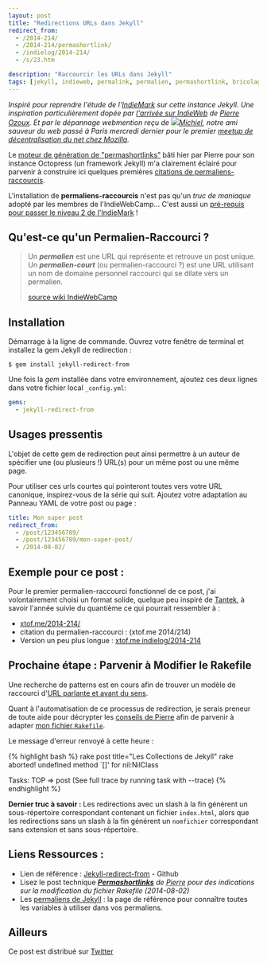 ```yaml
---
layout: post
title: "Redirections URLs dans Jekyll"
redirect_from:
  - /2014-214/
  - /2014-214/permashortlink/
  - /indielog/2014-214/
  - /s/23.htm

description: "Raccourcir les URLs dans Jekyll"
tags: [jekyll, indieweb, permalink, permalien, permashortlink, bricolage]
---
```


*Inspiré pour reprendre l'étude de l'[IndieMark](http://indiewebcamp.com/IndieMark) sur cette instance Jekyll. Une inspiration particulièrement dopée par [l'arrivée sur IndieWeb](http://www.pierre-o.fr/blog/2014/07/30/indieweb/) de <a rel="colleague" title="Pierre Ozoux" href="http://www.pierre-o.fr/" class="h-card microcard">Pierre Ozoux</a>. Et par le dépannage webmention reçu de <span class="h-card microcard" rel="muse friend met"><img class="u-photo" src="https://michielbdejong.com/img/agonda.png" />[Michiel](https://michielbdejong.com/)</span>, notre ami sauveur du web passé à Paris <time datetime="2014-07-30">mercredi dernier</time> pour le premier [meetup de décentralisation du net chez Mozilla](http://www.meetup.com/Paris-Meetup-pour-la-decentralisation-dInternet/events/193618842/).*

Le [moteur de génération de "permashortlinks"](http://www.pierre-o.fr/blog/2014/08/02/permashortlinks/) bâti hier par Pierre pour son instance Octopress (un framework Jekyll) m'a clairement éclairé pour parvenir à construire ici quelques premières  [citations de permaliens-raccourcis](http://indiewebcamp.com/permashortcitation).

L'installation de **permaliens-raccourcis** n'est pas qu'un *truc de maniaque* adopté par les membres de l'IndieWebCamp... C'est aussi un [pré-requis pour passer le niveau 2 de l'IndieMark](http://indiewebcamp.com/IndieMark#Level_2_syndication) ! 

## Qu'est-ce qu'un Permalien-Raccourci ?

> Un **<dfn>permalien</dfn>** est une URL qui représente et retrouve un post unique. Un **<dfn>permalien-court</dfn>** (ou permalien-raccourci ?) est une URL utilisant un nom de domaine personnel raccourci qui se dilate vers un permalien.<footer><a class="p-name u-url" href="http://indiewebcamp.com/permalinks-fr">source wiki IndieWebCamp</a></footer>


## Installation 

Démarrage à la ligne de commande. Ouvrez votre fenêtre de terminal et installez la gem Jekyll de redirection :

    $ gem install jekyll-redirect-from

Une fois la *gem* installée dans votre environnement, ajoutez ces deux lignes dans votre fichier local `_config.yml`:

```yaml
gems:
  - jekyll-redirect-from
```

## Usages pressentis  

L'objet de cette gem de redirection peut ainsi permettre à un auteur de spécifier une (ou plusieurs !) URL(s) pour un même post ou une même page.

Pour utiliser ces urls courtes qui pointeront toutes vers votre URL canonique, inspirez-vous de la série qui suit. 
Ajoutez votre adaptation au Panneau YAML de votre post ou page : 

```yaml
title: Mon super post
redirect_from:
  - /post/123456789/
  - /post/123456789/mon-super-post/
  - /2014-08-02/
```

## Exemple pour ce post : 

Pour le premier permalien-raccourci fonctionnel de ce post, j'ai volontairement choisi un format solide, quelque peu inspiré de <span class="h-card">[Tantek](http://tantek.com/)</span>, à savoir l'année suivie du quantième ce qui pourrait ressembler à :  

- [xtof.me/2014-214/](http://xtof.me/2014-214/) 
- citation du permalien-raccourci : (xtof.me 2014/214)
- Version un peu plus longue : [xtof.me indielog/2014-214](http://xtof.me/indielog/2014-214) 

## Prochaine étape : Parvenir à Modifier le Rakefile

Une recherche de patterns est en cours afin de trouver un modèle de raccourci d'[URL parlante et ayant du sens](http://christopheducamp.com/b/2013-04-14/les-urls-sont-pour-les-humains/). 

Quant à l'automatisation de ce processus de redirection, je serais preneur de toute aide pour décrypter les [conseils de Pierre](http://www.pierre-o.fr/blog/2014/08/02/permashortlinks/) afin de parvenir à adapter [mon fichier `Rakefile`](https://github.com/ChristopheDucamp/christopheducamp.github.io/blob/master/rakefile).  

Le message d'erreur renvoyé à cette heure : 

{% highlight bash %}
rake post title="Les Collections de Jekyll"
rake aborted!
undefined method `[]' for nil:NilClass

Tasks: TOP => post
(See full trace by running task with --trace)
{% endhighlight %}



**Dernier truc à savoir :** Les redirections avec un slash à la fin génèrent un sous-répertoire correspondant contenant un fichier `index.html`, alors que les redirections sans un slash à la fin générent un `nomfichier` correspondant sans extension et sans sous-répertoire.

## Liens Ressources : 
- Lien de référence : [Jekyll-redirect-from](https://github.com/jekyll/jekyll-redirect-from) - Github
- Lisez le post technique <cite class="h-cite">**<span class="url p-name">[Permashortlinks](http://www.pierre-o.fr/blog/2014/08/02/permashortlinks/)</span>** de <abbr class="p-author h-card" title="Pierre Ozoux">Pierre</abbr> pour des indications sur la modification du fichier Rakefile (<time class="dt-published">2014-08-02</time>)</cite> 
- Les [permaliens de Jekyll](http://jekyllrb.com/docs/permalinks/) : la page de référence pour connaître toutes les variables à utiliser dans vos permaliens.

## Ailleurs  
Ce post est distribué sur <a href="https://twitter.com/xtof_fr/status/495695580291928064" rel="syndication" class="u-syndication">Twitter</a>
